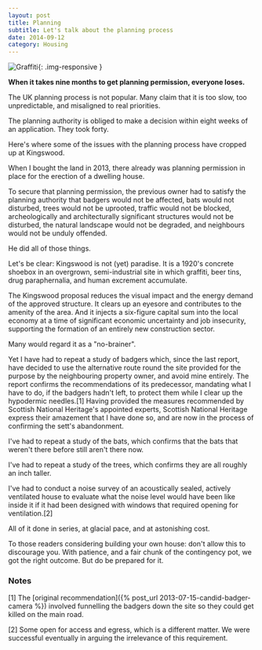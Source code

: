```yaml
---
layout: post
title: Planning
subtitle: Let's talk about the planning process
date: 2014-09-12
category: Housing
---
```


![Graffiti](/assets/graffiti.jpg){: .img-responsive }

**When it takes nine months to get planning permission, everyone loses.**

The UK planning process is not popular. Many claim that it is too slow, too unpredictable, and misaligned to real priorities.

The planning authority is obliged to make a decision within eight weeks of an application. They took forty.

Here's where some of the issues with the planning process have cropped up at Kingswood.

When I bought the land in 2013, there already was planning permission in place for the erection of a dwelling house.

To secure that planning permission, the previous owner had to satisfy the planning authority that badgers would not be affected, bats would not disturbed, trees would not be uprooted, traffic would not be blocked, archeologically and architecturally significant structures would not be disturbed, the natural landscape would not be degraded, and neighbours would not be unduly offended.

He did all of those things.

Let's be clear: Kingswood is not (yet) paradise. It is a 1920's concrete shoebox in an overgrown, semi-industrial site in which graffiti, beer tins, drug paraphernalia, and human excrement  accumulate.

The Kingswood proposal reduces the visual impact and the energy demand of the approved structure. It clears up an eyesore and contributes to the amenity of the area. And it injects a six-figure capital sum into the local economy at a time of significant economic uncertainty and job insecurity, supporting the formation of an entirely new construction sector.

Many would regard it as a "no-brainer".

Yet I have had to repeat a study of badgers which, since the last report, have decided to use the alternative route round the site provided for the purpose by the neighbouring property owner, and avoid mine entirely. The report confirms the recommendations of its predecessor, mandating what I have to do, if the badgers hadn't left, to protect them while I clear up the hypodermic needles.[1] Having provided the measures recommended by Scottish National Heritage's appointed experts, Scottish National Heritage express their amazement that I have done so, and are now in the process of confirming the sett's abandonment.

I've had to repeat a study of the bats, which confirms that the bats that weren't there before still aren't there now.

I've had to repeat a study of the trees, which confirms they are all roughly an inch taller.

I've had to conduct a noise survey of an acoustically sealed, actively ventilated house to evaluate what the noise level would have been like inside it if it had been designed with  windows that required opening for ventilation.[2]

All of it done in series, at glacial pace, and at astonishing cost.

To those readers considering building your own house: don't allow this to discourage you. With patience, and a fair chunk of the contingency pot, we got the right outcome. But do be prepared for it.

### Notes
[1] The [original recommendation]({% post_url 2013-07-15-candid-badger-camera %}) involved funnelling the badgers down the site so they could get killed on the main road.

[2] Some open for access and egress, which is a different matter. We were successful eventually in arguing the irrelevance of this requirement.
